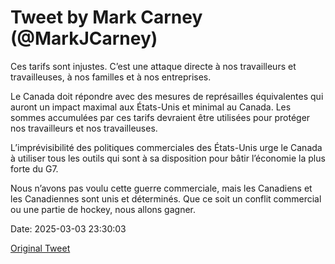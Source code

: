 # Tweet by Mark Carney (@MarkJCarney)

Ces tarifs sont injustes. C’est une attaque directe à nos travailleurs et travailleuses, à nos familles et à nos entreprises.

Le Canada doit répondre avec des mesures de représailles équivalentes qui auront un impact maximal aux États-Unis et minimal au Canada. Les sommes accumulées par ces tarifs devraient être utilisées pour protéger nos travailleurs et nos travailleuses.

L’imprévisibilité des politiques commerciales des États-Unis urge le Canada à utiliser tous les outils qui sont à sa disposition pour bâtir l’économie la plus forte du G7.

Nous n’avons pas voulu cette guerre commerciale, mais les Canadiens et les Canadiennes sont unis et déterminés. Que ce soit un conflit commercial ou une partie de hockey, nous allons gagner.

Date: 2025-03-03 23:30:03

[Original Tweet](https://x.com/MarkJCarney/status/1896704654924263516)
